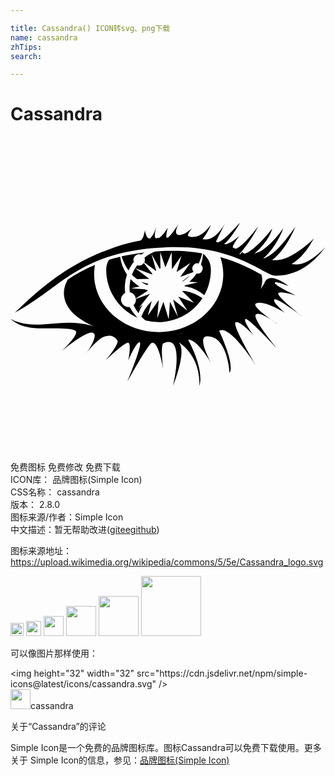 ```yaml
---

title: Cassandra() ICON转svg、png下载
name: cassandra
zhTips: 
search: 

---
```


# Cassandra  <small style="font-size: 60%;font-weight: 100"></small>

<div id="svg" class="svg-wrap">
<svg role="img" viewBox="0 0 24 24" xmlns="http://www.w3.org/2000/svg"><title>Cassandra icon</title><path d="M17.51 6.535c-.002.003-.247.256-.387.408-.366.397-.92.975-1.312 1.12h-.004c-.052-.018-.103-.035-.159-.05l.704-1.425-.008.012c-.022.043-.719 1.415-1.666 1.218l-.002.002c-.014-.003-.026.002-.04-.002.455-.58.63-1.113.63-1.113s-.756 1.213-1.69.885a.075.075 0 0 1-.049-.047.153.153 0 0 1 0-.08c.01-.041.04-.092.067-.14.095-.176.256-.368.256-.368s-.156.152-.366.295l-.002.002c-.157.107-.345.208-.52.236a.512.512 0 0 1-.167 0c-.214-.037-.208-.25-.149-.455v-.002c.06-.204.174-.4.174-.4s-.19.298-.398.588c-.16.223-.311.396-.416.474l-.12.004c-.063-.176.1-.756.1-.76a4.983 4.983 0 0 1-.314.446 1.73 1.73 0 0 1-.34.336h-.027c-.082.007-.16.02-.239.031a.208.208 0 0 1-.064-.125c-.042-.268.123-.756.125-.762-.002.006-.09.26-.21.502v.004c-.032.067-.07.12-.107.178-.086.136-.176.244-.261.219-.127-.038-.202-.202-.246-.356-.044-.154-.057-.299-.057-.299s-.031.251-.117.485a.799.799 0 0 1-.145.265c-.024.027-.057.036-.086.055a12.55 12.55 0 0 0-2.617.764c-.223.082-.446.158-.674.256-.75.32-1.529.726-2.343 1.248a21.33 21.33 0 0 0-2.56 1.945c-.448.393-.906.82-1.376 1.29 3.558-1.917 4.97-4.743 11.633-4.995 5.044-.191 7.4 2.137 8.178 2.17 1.956.083 3.257-1.4 3.672-1.946.112-.142.179-.237.183-.244-.01.011-.328.373-.781.721l-.006.004c-.46.351-1.05.68-1.576.6h-.002c-.068-.01-.138-.007-.203-.032.743-.434 1.236-1.19 1.482-1.595.076-.125.233-.36.233-.36S21.395 9.53 20.094 9.41l-.002.002c-.051-.005-.105.007-.155-.004.567-.446.985-1.044 1.278-1.55v-.003h.002c.317-.548.482-.985.484-.992-.005.008-.326.498-.766 1.037l-.01.01c-.44.54-.998 1.121-1.464 1.299-.07.026-.14.066-.205.072 1.085-.959 1.539-2.322 1.539-2.322s-1.097 1.595-2.026 1.889c-.056.017-.114.047-.17.054.568-.512.869-.92 1.057-1.24V7.66c.238-.404.281-.65.281-.65l-.004.004a9.379 9.379 0 0 1-.271.334l-.016.017c-.255.3-.645.733-1.045 1.078l-.005.004a4.147 4.147 0 0 1-.32.248c-.03.021-.06.046-.089.065a1.7 1.7 0 0 1-.273.138c-.022.01-.044.022-.065.03-.068-.045-.132-.092-.205-.135-.046.06-.096.117-.142.176H17.5c-.02-.006-.044-.006-.063-.016.858-.934 1.44-2.119 1.44-2.119l-.004.004c-.008.01-1.193 1.61-1.73 1.71-.07-.035-.14-.07-.215-.103a.5.5 0 0 1 .044-.162c.122-.284.465-.717.465-.717s-.093.07-.123.096a4.25 4.25 0 0 1-.304.238c-.056.04-.114.072-.172.108-.064.04-.127.076-.188.105a.71.71 0 0 1-.263.086c-.043 0-.082-.005-.11-.027.453-.277 1.228-1.628 1.233-1.637zm-4.79 2.166a15.081 15.081 0 0 0-.913.006c-.286.01-.55.033-.817.053l-.002.002c-.28.123-.547.268-.783.459a.427.427 0 0 1 .035.168.431.431 0 0 1-.047.19l.885.642.022-.014-.36-1.264.623 1.114c.02-.008.042-.014.063-.02l-.02-1.236.397 1.162.476-1.149.018 1.268c.004.002.007.006.012.008l.712-1.006-.363 1.219.008.01 1.041-.692-.758 1.05v.007l.95-.34c.013-.017.03-.03.042-.047a.394.394 0 0 1 .395-.63c.119-.245.209-.504.268-.77a13.15 13.15 0 0 0-1.883-.19zm-2.507.133l-.02.002c-.308.036-.606.078-.892.125-.287.047-.562.1-.824.16l-.014.002c.115.388.294.756.531 1.08.108-.239.244-.461.402-.662a.436.436 0 0 1 .569-.557c.077-.058.166-.099.248-.15zm4.46.092a3.183 3.183 0 0 1-.163.826.394.394 0 0 1-.328.68 3.171 3.171 0 0 1-.55.63l.661.034-.994.236c-.026.018-.046.042-.072.059a3.194 3.194 0 0 1 1.537.691c.32-.574.504-1.235.504-1.94 0-.535-.237-.928-.594-1.216zm-6.318.226c-.296.07-.58.147-.85.23a1.462 1.462 0 0 0-.212.76c0 1.622.968 3.016 2.357 3.64l.002-.012a3.197 3.197 0 0 1-.58-.79.572.572 0 0 1-.336-1.078 3.18 3.18 0 0 1 .139-1.39 3.16 3.16 0 0 1-.52-1.36zm7.631.026c.14.41.225.842.225 1.293 0 2.44-2.203 4.418-4.92 4.418s-4.92-1.979-4.92-4.418c0-.236.023-.468.063-.694-.777.327-1.45.706-2.075 1.112-.214.388-.318.793-.283 1.2.085.985.951 1.807 2.274 2.364l-.256-.068c-2.29-.646-4.107.503-6.094-.494.46.364.984.717 2.498.722.513.002 2.158-.08 2.461.186.303.265-1.021 1.514-1.021 1.514s2.24-1.897 2.458-1.25c.137.402-.642 1.476-.642 1.476s.783-1.06 1.363-1.287c.4-.156.735-.136 1.022.266.19.265-.909 1.552-.909 1.552s1.476-1.439 1.74-1.363c.266.076 0 1.363 0 1.363s.545-1.306.835-1.402c.397-.133-.909 3.03-.909 3.03s1.595-2.925 1.893-2.991c.51-.114.852 2.043.852 2.043s-.249-1.885.02-2.006c1.694-.767.718 3.256.718 3.256s1.109-2.73.428-3.336C14.605 16.856 14.385 19 14.385 19s.472-1.02-.854-3.53c.72-.037 1.8 1.864 1.8 1.864s-1.173-2.081-.378-2.12c1.58-.074 1.74 2.765 1.74 2.765s.474-.398-.795-3.18c.808-.518 2.764 2.574 2.764 2.574s-1.804-3.017-1.514-3.219c.29-.202 1.35.96 1.35.96s-.808-1.11-.594-1.223c.215-.114 2.362 2.207 2.362 2.207s-1.895-2.271-1.567-2.55c.328-.277 1.717.784 1.717.784s-2.134-1.4-1.717-1.617c.58-.301 2.235.72 2.235.72s-.996-.82-.832-1.02c.164-.203 2.119 1.286 2.119 1.286s-1.728-1.364-1.817-1.705c-.088-.34 1.362.115 1.362.115s-1.602-.744-1.627-.959c-.026-.214 1.06.239 1.06.239s-1.49-1.224-1.855-.227c-.084.159-.187.3-.283.45.093-.27.135-.543.11-.82a1.87 1.87 0 0 0-.052-.28c-.683-.367-1.701-.933-3.133-1.336zm-5.83.455a.427.427 0 0 1-.508.164c-.054.073-.1.152-.148.23l1.277.471c.011-.014.02-.03.032-.043zm-.658.396c-.094.155-.18.316-.244.489.12.128.26.235.396.343l.922-.029.002-.004zm4.186.541l-.606.463.053.002c.201-.132.383-.29.553-.465zm-4.534.291c-.002.012-.007.023-.01.035a2.88 2.88 0 0 0-.048.958.567.567 0 0 1 .451.474l.937-.601c-.085-.03-.17-.06-.251-.096l-1.051-.076.638-.139a3.198 3.198 0 0 1-.666-.555zm.793.211c.138.086.28.16.43.223l.115-.024c0-.019.005-.037.006-.056zm3.12.68l.916.9-1.198-.466.703 1.078-1.072-.832-.012.006.346 1.279-.596-1.135-.097 1.33-.403-1.326-.47 1.262.113-1.36-.016-.007-.812 1.152.297-1.11a3.298 3.298 0 0 0-.793 1.19c.095.102.196.198.302.289a3.984 3.984 0 0 0 4.352-1.688 3.398 3.398 0 0 0-1.26-.539zm-2.436.223l-1.078.39c.001.018.01.033.01.051a.57.57 0 0 1-.184.42c.102.217.228.423.375.615a3.2 3.2 0 0 1 .32-.635l-.295.239zm3.633 2.79c-.186.049-.37.097-.56.137.192-.04.374-.09.56-.136zM13.172 15c-.114.02-.225.046-.34.063-.202.029-.391.042-.586.062.315-.033.624-.074.926-.125zm-1.35.17c-.11.008-.215.007-.324.012.11-.007.214-.003.324-.012z"/></svg>
</div>
<detail full-name='cassandra'></detail>

<div class="detail-page">
<p>
<span><span class="badge-success badge">免费图标</span> <span class="badge-success badge">免费修改</span>  <span class="badge-success badge">免费下载</span> </span>
<br/>
<span>
ICON库：
<span class="badge-secondary badge">品牌图标(Simple Icon)</span> 
</span>
<br/>
<span>
CSS名称：
<span class="badge-secondary badge">cassandra</span> 
</span>

<br/>
<span>
版本：
<span class="badge-secondary badge">2.8.0</span> 
</span>
<br/>
<span>图标来源/作者：<span class="badge-light badge">Simple Icon</span></span> 
<br/>
<span class="zh-detail">中文描述：暂无<span class="help-link"><span>帮助改进</span>(<a href="https://gitee.com/liuwave/icon-helper/edit/master/json/brands/cassandra.json" target="_blank" rel="noopener noreferrer">gitee</a><a href="https://github.com/liuwave/icon-helper/edit/master/json/brands/cassandra.json" target="_blank" rel="noopener noreferrer">github</a></span>)</span><br/>
</p>
</div><div class="description description alert alert-light"><p>图标来源地址：<a href="https://upload.wikimedia.org/wikipedia/commons/5/5e/Cassandra_logo.svg" target="_blank" rel="noopener noreferrer">https://upload.wikimedia.org/wikipedia/commons/5/5e/Cassandra_logo.svg</a></p></div>
<div class="alert alert-dark">
<img height="21" width="21" src="https://cdn.jsdelivr.net/npm/simple-icons@latest/icons/cassandra.svg" />
<img height="24" width="24" src="https://cdn.jsdelivr.net/npm/simple-icons@latest/icons/cassandra.svg" />
<img height="32" width="32" src="https://cdn.jsdelivr.net/npm/simple-icons@latest/icons/cassandra.svg" />
<img height="48" width="48" src="https://cdn.jsdelivr.net/npm/simple-icons@latest/icons/cassandra.svg" />
<img height="64" width="64" src="https://cdn.jsdelivr.net/npm/simple-icons@latest/icons/cassandra.svg" />
<img height="96" width="96" src="https://cdn.jsdelivr.net/npm/simple-icons@latest/icons/cassandra.svg" />

</div>
<div>
  <p>可以像图片那样使用：    
  </p>
  <div class="alert alert-primary" style="font-size: 14px">
    &lt;img height="32" width="32" src="https://cdn.jsdelivr.net/npm/simple-icons@latest/icons/cassandra.svg" /&gt;
    <copy-btn content='<img height="32" width="32" src="https://cdn.jsdelivr.net/npm/simple-icons@latest/icons/cassandra.svg" />'></copy-btn>
  </div>
  <div class="alert alert-secondary">
    <img height="32" width="32" src="https://cdn.jsdelivr.net/npm/simple-icons@latest/icons/cassandra.svg" />cassandra
    <copy-btn content="cassandra" btn-title="复制图标名称"></copy-btn>
  </div>
</div>

<Vssue title="关于“Cassandra”的评论" >关于“Cassandra”的评论</Vssue>


<div><p>Simple Icon是一个免费的品牌图标库。图标Cassandra可以免费下载使用。更多关于  Simple Icon的信息，参见：<a target="_blank" href="https://iconhelper.cn/brands.html">品牌图标(Simple Icon)</a>
</p></div>
